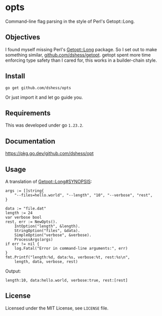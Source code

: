 # opts

Command-line flag parsing in the style of Perl's Getopt::Long.

## Objectives

I found myself missing Perl's
[Getopt::Long](https://perldoc.perl.org/Getopt::Long) package.
So I set out to make something similar,
[github.com/dshess/getopt](https://pkg.go.dev/github.com/dshess/getopt).
getopt spent more time enforcing type safety than I cared for,
this works in a builder-chain style.

## Install

`go get github.com/dshess/opts`

Or just import it and let go guide you.

## Requirements

This was developed under go `1.23.2`.

## Documentation

https://pkg.go.dev/github.com/dshess/opt

## Usage

A translation of
[Getopt::Long#SYNOPSIS](https://perldoc.perl.org/Getopt::Long#SYNOPSIS):

	args := []string{
	    "--files=hello.world", "--length", "10", "--verbose", "rest",
	}

	data := "file.dat"
	length := 24
	var verbose bool
	rest, err := NewOpts().
	    IntOption("length", &length).
	    StringOption("files", &data).
	    SimpleOption("verbose", &verbose).
	    ProcessArgs(args)
	if err != nil {
	    log.Fatal("Error in command-line arguments:", err)
	}
	fmt.Printf("length:%d, data:%s, verbose:%t, rest:%s\n",
	    length, data, verbose, rest)

Output:

	length:10, data:hello.world, verbose:true, rest:[rest]

## License

Licensed under the MIT License, see `LICENSE` file.
